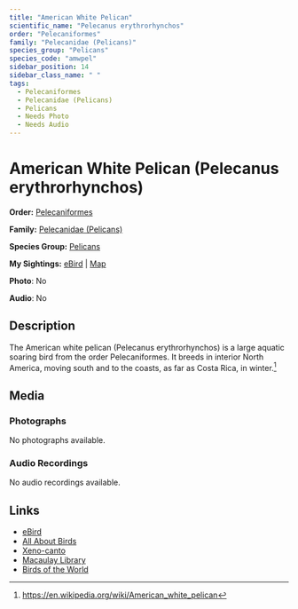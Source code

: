 ```yaml
---
title: "American White Pelican"
scientific_name: "Pelecanus erythrorhynchos"
order: "Pelecaniformes"
family: "Pelecanidae (Pelicans)"
species_group: "Pelicans"
species_code: "amwpel"
sidebar_position: 14
sidebar_class_name: " "
tags: 
  - Pelecaniformes
  - Pelecanidae (Pelicans)
  - Pelicans
  - Needs Photo
  - Needs Audio
---
```


# American White Pelican (Pelecanus erythrorhynchos)

**Order:** [Pelecaniformes](/tags/pelecaniformes)

**Family:** [Pelecanidae (Pelicans)](/tags/pelecanidae-pelicans)

**Species Group:** [Pelicans](/tags/pelicans)

**My Sightings:** [eBird](https://ebird.org/lifelist?r=world&time=life&spp=amwpel) | [Map](/map?species_code=amwpel)

**Photo**: No 

**Audio**: No

## Description
The American white pelican (Pelecanus erythrorhynchos) is a large aquatic soaring bird from the order Pelecaniformes. It breeds in interior North America, moving south and to the coasts, as far as Costa Rica, in winter.[^1]

[^1]: https://en.wikipedia.org/wiki/American_white_pelican

## Media
### Photographs
No photographs available.

### Audio Recordings
No audio recordings available.

## Links
* [eBird](https://ebird.org/species/amwpel) 
* [All About Birds](https://www.allaboutbirds.org/guide/amwpel) 
* [Xeno-canto](https://www.xeno-canto.org/species/pelecanus-erythrorhynchos) 
* [Macaulay Library](https://search.macaulaylibrary.org/catalog?taxonCode=amwpel&sort=rating_rank_desc)
* [Birds of the World](https://birdsoftheworld.org/bow/species/amwpel)
